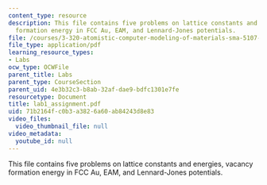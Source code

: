 ```yaml
---
content_type: resource
description: This file contains five problems on lattice constants and energies, vacancy
  formation energy in FCC Au, EAM, and Lennard-Jones potentials.
file: /courses/3-320-atomistic-computer-modeling-of-materials-sma-5107-spring-2005/71b2164fc0b3a3826a60ab84243d8e83_lab1_assignment.pdf
file_type: application/pdf
learning_resource_types:
- Labs
ocw_type: OCWFile
parent_title: Labs
parent_type: CourseSection
parent_uid: 4e3b32c3-b8ab-32af-dae9-bdfc1301e7fe
resourcetype: Document
title: lab1_assignment.pdf
uid: 71b2164f-c0b3-a382-6a60-ab84243d8e83
video_files:
  video_thumbnail_file: null
video_metadata:
  youtube_id: null
---
```

This file contains five problems on lattice constants and energies, vacancy formation energy in FCC Au, EAM, and Lennard-Jones potentials.

